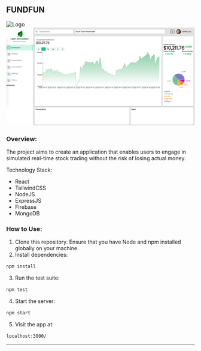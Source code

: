 ## FUNDFUN

![Logo](/src/assets/images/horizonal_logo.png)
![Dashboard](https://github.com/Kanan-Bedi/FundFun/blob/main/src/assets/oct%2018.png)

### Overview:
The project aims to create an application that enables users to engage in simulated real-time stock trading without the risk of losing actual money.

Technology Stack:

- React
- TailwindCSS
- NodeJS
- ExpressJS
- Firebase
- MongoDB

### How to Use:
1. Clone this repository. Ensure that you have Node and npm installed globally on your machine.
2. Install dependencies:

```bash
npm install
```

3. Run the test suite:

```bash
npm test
```

4. Start the server:

```bash
npm start
```

5. Visit the app at:

```
localhost:3000/
```
--- 
